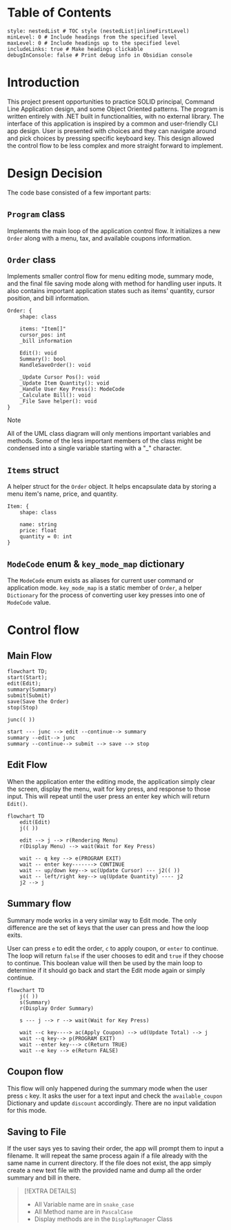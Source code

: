 # Table of Contents
```table-of-contents
style: nestedList # TOC style (nestedList|inlineFirstLevel)
minLevel: 0 # Include headings from the specified level
maxLevel: 0 # Include headings up to the specified level
includeLinks: true # Make headings clickable
debugInConsole: false # Print debug info in Obsidian console
```
# Introduction
This project present opportunities to practice SOLID principal, Command Line Application design, and some Object Oriented patterns. The program is written entirely with .NET built in functionalities, with no external library. The interface of this application is inspired by a common and user-friendly CLI app design. User is presented with choices and they can navigate around and pick choices by pressing specific keyboard key. This design allowed the control flow to be less complex and more straight forward to implement.

# Design Decision
The code base consisted of a few important parts:

## `Program` class
 Implements the main loop of the application control flow. It initializes a new `Order` along with a menu, tax, and available coupons information.

## `Order` class
Implements smaller control flow for menu editing mode, summary mode, and the final file saving mode along with method for handling user inputs. It also contains important application states such as items' quantity, cursor position, and bill information. 

```d2
Order: {
	shape: class
	
	items: "Item[]"
	cursor_pos: int
	_bill information

	Edit(): void
	Summary(): bool
	HandleSaveOrder(): void

	_Update Cursor Pos(): void
	_Update Item Quantity(): void
	_Handle User Key Press(): ModeCode
	_Calculate Bill(): void
	_File Save helper(): void
}
```

> [!NOTE]
> All of the UML class diagram will only mentions important variables and methods. Some of the less important members of the class might be condensed into a single variable starting with a "_" character. 

## `Items` struct
A helper struct for the `Order` object. It helps encapsulate data by storing a menu item's name, price, and quantity.

```d2
Item: {
	shape: class

	name: string
	price: float
	quantity = 0: int
}
```

## `ModeCode` enum & `key_mode_map` dictionary
The `ModeCode` enum exists as aliases for current user command or application mode.
`key_mode_map` is a static member of `Order`, a helper `Dictionary` for the process of converting user key presses into one of  `ModeCode` value.

# Control flow

## Main Flow

```mermaid
flowchart TD;
start(Start);
edit(Edit);
summary(Summary)
submit(Submit)
save(Save the Order)
stop(Stop)

junc(( ))

start --- junc --> edit --continue--> summary
summary --edit--> junc
summary --continue--> submit --> save --> stop
```

## Edit Flow
When the application enter the editing mode, the application simply clear the screen, display the menu, wait for key press, and response to those input. This will repeat until the user press an enter key which will return `Edit()`.

```mermaid
flowchart TD
	edit(Edit)
	j(( ))

	edit --> j --> r(Rendering Menu)
	r(Display Menu) --> wait(Wait for Key Press)
	
	wait -- q key --> e(PROGRAM EXIT)
	wait -- enter key-------> CONTINUE
	wait -- up/down key--> uc(Update Cursor) --- j2(( ))
	wait -- left/right key--> uq(Update Quantity) ---- j2
	j2 --> j
```

## Summary flow
Summary mode works in a very similar way to Edit mode. The only difference are the set of keys that the user can press and how the loop exits. 

User can press `e` to edit the order, `c` to apply coupon, or `enter` to continue. The loop will return `false` if the user chooses to edit and `true` if they choose to continue. This boolean value will then be used by the main loop to determine if it should go back and start the Edit mode again or simply continue.

```mermaid
flowchart TD
	j(( ))
	s(Summary)
	r(Display Order Summary)
	
	s --- j --> r --> wait(Wait for Key Press)
	
	wait --c key----> ac(Apply Coupon) --> ud(Update Total) --> j
	wait --q key--> p(PROGRAM EXIT)
	wait --enter key---> c(Return TRUE)
	wait --e key --> e(Return FALSE)
```

## Coupon flow
This flow will only happened during the summary mode when the user press `c` key. It asks the user for a text input and check the `available_coupon` Dictionary and update `discount` accordingly. There are no input validation for this mode.

## Saving to File
If the user says yes to saving their order, the app will prompt them to input a filename. It will repeat the same process again if a file already with the same name in current directory. If the file does not exist, the app simply create a new text file with the provided name and dump all the order summary and bill in there.

> [!EXTRA DETAILS]
> - All Variable name are in `snake_case`
> - All Method name are in `PascalCase`
> - Display methods are in the `DisplayManager` Class
